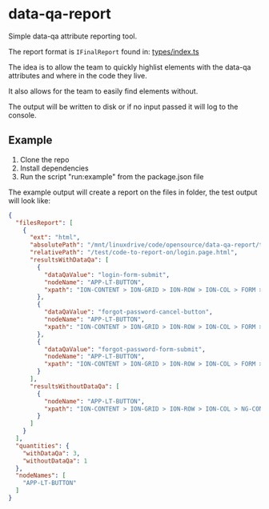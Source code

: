 # data-qa-report

Simple data-qa attribute reporting tool.

The report format is `IFinalReport` found in: [types/index.ts](./src/types/index.ts)

The idea is to allow the team to quickly highlist elements with the data-qa attributes and where in the code they live.

It also allows for the team to easily find elements without.

The output will be written to disk or if no input passed it will log to the console.

## Example

1. Clone the repo
2. Install dependencies
3. Run the script "run:example" from the package.json file

The example output will create a report on the files in folder, the test output will look like:
```json
{
  "filesReport": [
    {
      "ext": "html",
      "absolutePath": "/mnt/linuxdrive/code/opensource/data-qa-report/test/code-to-report-on/login.page.html",
      "relativePath": "/test/code-to-report-on/login.page.html",
      "resultsWithDataQa": [
        {
          "dataQaValue": "login-form-submit",
          "nodeName": "APP-LT-BUTTON",
          "xpath": "ION-CONTENT > ION-GRID > ION-ROW > ION-COL > FORM > APP-LT-BUTTON.button-login"
        },
        {
          "dataQaValue": "forgot-password-cancel-button",
          "nodeName": "APP-LT-BUTTON",
          "xpath": "ION-CONTENT > ION-GRID > ION-ROW > ION-COL > FORM > DIV > APP-LT-BUTTON"
        },
        {
          "dataQaValue": "forgot-password-form-submit",
          "nodeName": "APP-LT-BUTTON",
          "xpath": "ION-CONTENT > ION-GRID > ION-ROW > ION-COL > FORM > DIV > APP-LT-BUTTON"
        }
      ],
      "resultsWithoutDataQa": [
        {
          "nodeName": "APP-LT-BUTTON",
          "xpath": "ION-CONTENT > ION-GRID > ION-ROW > ION-COL > NG-CONTAINER > APP-LT-BUTTON.email-login-button"
        }
      ]
    }
  ],
  "quantities": {
    "withDataQa": 3,
    "withoutDataQa": 1
  },
  "nodeNames": [
    "APP-LT-BUTTON"
  ]
}
```
